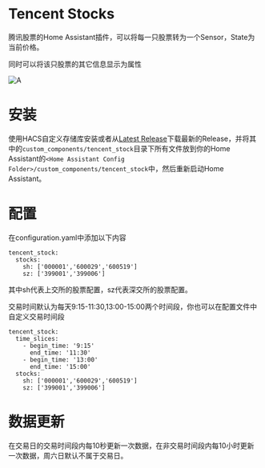 # Tencent Stocks

腾讯股票的Home Assistant插件，可以将每一只股票转为一个Sensor，State为当前价格。

同时可以将该只股票的其它信息显示为属性


![A](https://user-images.githubusercontent.com/27534713/124057266-b8a99c80-da59-11eb-86e7-3627b08ab12f.png)


# 安装

使用HACS自定义存储库安装或者从[Latest Release](https://github.com/georgezhao2010/tencent_stock/releases/latest)下载最新的Release，并将其中的`custom_components/tencent_stock`目录下所有文件放到你的Home Assistant的`<Home Assistant Config Folder>/custom_components/tencent_stock`中，然后重新启动Home Assistant。

# 配置

在configuration.yaml中添加以下内容
```
tencent_stock:
  stocks:
    sh: ['000001','600029','600519']
    sz: ['399001','399006']
```
其中sh代表上交所的股票配置，sz代表深交所的股票配置。

交易时间默认为每天9:15-11:30,13:00-15:00两个时间段，你也可以在配置文件中自定义交易时间段
```
tencent_stock:
  time_slices:
    - begin_time: '9:15'
      end_time: '11:30'
    - begin_time: '13:00'
      end_time: '15:00'
  stocks:
    sh: ['000001','600029','600519']
    sz: ['399001','399006']
```

# 数据更新

在交易日的交易时间段内每10秒更新一次数据，在非交易时间段内每10小时更新一次数据，周六日默认不属于交易日。
